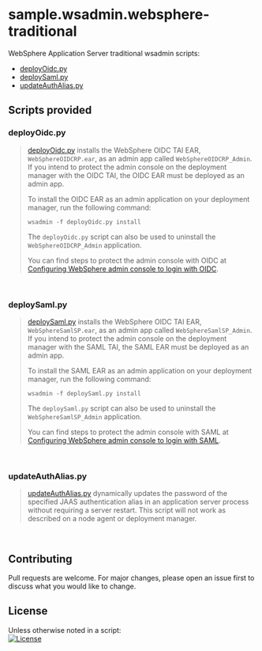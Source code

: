 # sample.wsadmin.websphere-traditional
WebSphere Application Server traditional wsadmin scripts:

- [deployOidc.py](https://github.com/WASdev/sample.wsadmin.websphere-traditional/tree/master?tab=readme-ov-file#deployoidcpy)
- [deploySaml.py](https://github.com/WASdev/sample.wsadmin.websphere-traditional/tree/master?tab=readme-ov-file#deploysamlpy)
- [updateAuthAlias.py](https://github.com/WASdev/sample.wsadmin.websphere-traditional/tree/master?tab=readme-ov-file#updateauthaliaspy)

## Scripts provided

### deployOidc.py
<blockquote>

[deployOidc.py](https://github.com/WASdev/sample.wsadmin.websphere-traditional/blob/master/deployOidc.py) installs the WebSphere OIDC TAI EAR, `WebSphereOIDCRP.ear`, as an admin app called `WebSphereOIDCRP_Admin`.
If you intend to protect the admin console on the deployment manager with the OIDC TAI, the OIDC EAR must be deployed as an admin app.

To install the OIDC EAR as an admin application on your deployment manager, run the following command:

```
wsadmin -f deployOidc.py install
```

The `deployOidc.py` script can also be used to uninstall the `WebSphereOIDCRP_Admin` application.

You can find steps to protect the admin console with OIDC at [Configuring WebSphere admin console to login with OIDC](https://www.ibm.com/support/pages/node/7057023).

</blockquote>
<br/>

### deploySaml.py
<blockquote>
  
[deploySaml.py](https://github.com/WASdev/sample.wsadmin.websphere-traditional/blob/master/deploySaml.py) installs the WebSphere OIDC TAI EAR, `WebSphereSamlSP.ear`, as an admin app called `WebSphereSamlSP_Admin`.
If you intend to protect the admin console on the deployment manager with the SAML TAI, the SAML EAR must be deployed as an admin app.

To install the SAML EAR as an admin application on your deployment manager, run the following command:

```
wsadmin -f deploySaml.py install
```

The `deploySaml.py` script can also be used to uninstall the `WebSphereSamlSP_Admin` application.

You can find steps to protect the admin console with SAML at [Configuring WebSphere admin console to login with SAML](https://www.ibm.com/support/pages/node/7149854).

</blockquote>
<br/>

### updateAuthAlias.py
<blockquote>
  
[updateAuthAlias.py](https://github.com/WASdev/sample.wsadmin.websphere-traditional/blob/master/updateAuthAlias.py) dynamically updates the password of the specified JAAS authentication alias in an application server process without requiring a server restart.  This script will not work as described on a node agent or deployment manager.

</blockquote>
<br/>

## Contributing
Pull requests are welcome. For major changes, please open an issue first to discuss what you would like to change.

## License
Unless otherwise noted in a script:<br/>
[![License](https://img.shields.io/badge/License-Apache_2.0-blue.svg)](https://www.apache.org/licenses/LICENSE-2.0)
